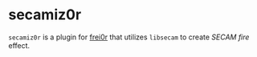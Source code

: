 secamiz0r
=========

`secamiz0r` is a plugin for [frei0r](https://github.com/dyne/frei0r) that
utilizes `libsecam` to create _SECAM fire_ effect.

